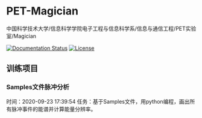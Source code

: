 # PET-Magician

中国科学技术大学/信息科学学院电子工程与信息科学系/信息与通信工程/PET实验室/Magician


<!--[![Build Status](https://github.com/Magician0619/PET-Magician)](https://github.com/Magician0619/PET-Magician)-->
[![Documentation Status](https://img.shields.io/badge/中文文档-最新-brightgreen.svg)](https://github.com/Magician0619/PET-Magician)
[![License](https://img.shields.io/badge/license-Apache%202-blue.svg)](LICENSE)
<!-- [![Release](https://img.shields.io/github/release/PaddlePaddle/Paddle-Mobile.svg)](https://github.com/Magician0619/PET-Magician) -->

## 训练项目

### Samples文件脉冲分析
时间：2020-09-23 17:39:54
任务：基于Samples文件，用python编程，画出所有脉冲事件的能谱并计算能量分辨率。
